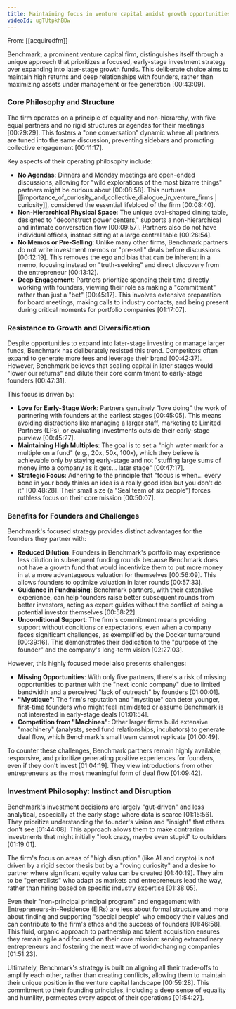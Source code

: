 ```yaml
---
title: Maintaining focus in venture capital amidst growth opportunities
videoId: ugTUtpkhBDw
---
```


From: [[acquiredfm]] <br/> 

Benchmark, a prominent venture capital firm, distinguishes itself through a unique approach that prioritizes a focused, early-stage investment strategy over expanding into later-stage growth funds. This deliberate choice aims to maintain high returns and deep relationships with founders, rather than maximizing assets under management or fee generation <a class="yt-timestamp" data-t="00:43:09">[00:43:09]</a>.

### Core Philosophy and Structure

The firm operates on a principle of equality and non-hierarchy, with five equal partners and no rigid structures or agendas for their meetings <a class="yt-timestamp" data-t="00:29:29">[00:29:29]</a>. This fosters a "one conversation" dynamic where all partners are tuned into the same discussion, preventing sidebars and promoting collective engagement <a class="yt-timestamp" data-t="00:11:17">[00:11:17]</a>.

Key aspects of their operating philosophy include:
*   **No Agendas**: Dinners and Monday meetings are open-ended discussions, allowing for "wild explorations of the most bizarre things" partners might be curious about <a class="yt-timestamp" data-t="00:08:58">[00:08:58]</a>. This nurtures [[importance_of_curiosity_and_collective_dialogue_in_venture_firms | curiosity]], considered the essential lifeblood of the firm <a class="yt-timestamp" data-t="00:08:40">[00:08:40]</a>.
*   **Non-Hierarchical Physical Space**: The unique oval-shaped dining table, designed to "deconstruct power centers," supports a non-hierarchical and intimate conversation flow <a class="yt-timestamp" data-t="00:09:57">[00:09:57]</a>. Partners also do not have individual offices, instead sitting at a large central table <a class="yt-timestamp" data-t="00:26:54">[00:26:54]</a>.
*   **No Memos or Pre-Selling**: Unlike many other firms, Benchmark partners do not write investment memos or "pre-sell" deals before discussions <a class="yt-timestamp" data-t="00:12:19">[00:12:19]</a>. This removes the ego and bias that can be inherent in a memo, focusing instead on "truth-seeking" and direct discovery from the entrepreneur <a class="yt-timestamp" data-t="00:13:12">[00:13:12]</a>.
*   **Deep Engagement**: Partners prioritize spending their time directly working with founders, viewing their role as making a "commitment" rather than just a "bet" <a class="yt-timestamp" data-t="00:45:17">[00:45:17]</a>. This involves extensive preparation for board meetings, making calls to industry contacts, and being present during critical moments for portfolio companies <a class="yt-timestamp" data-t="01:17:07">[01:17:07]</a>.

### Resistance to Growth and Diversification

Despite opportunities to expand into later-stage investing or manage larger funds, Benchmark has deliberately resisted this trend. Competitors often expand to generate more fees and leverage their brand <a class="yt-timestamp" data-t="00:42:37">[00:42:37]</a>. However, Benchmark believes that scaling capital in later stages would "lower our returns" and dilute their core commitment to early-stage founders <a class="yt-timestamp" data-t="00:47:31">[00:47:31]</a>.

This focus is driven by:
*   **Love for Early-Stage Work**: Partners genuinely "love doing" the work of partnering with founders at the earliest stages <a class="yt-timestamp" data-t="00:45:05">[00:45:05]</a>. This means avoiding distractions like managing a larger staff, marketing to Limited Partners (LPs), or evaluating investments outside their early-stage purview <a class="yt-timestamp" data-t="00:45:27">[00:45:27]</a>.
*   **Maintaining High Multiples**: The goal is to set a "high water mark for a multiple on a fund" (e.g., 20x, 50x, 100x), which they believe is achievable only by staying early-stage and not "stuffing large sums of money into a company as it gets... later stage" <a class="yt-timestamp" data-t="00:47:17">[00:47:17]</a>.
*   **Strategic Focus**: Adhering to the principle that "focus is when... every bone in your body thinks an idea is a really good idea but you don't do it" <a class="yt-timestamp" data-t="00:48:28">[00:48:28]</a>. Their small size (a "Seal team of six people") forces ruthless focus on their core mission <a class="yt-timestamp" data-t="00:50:07">[00:50:07]</a>.

### Benefits for Founders and Challenges

Benchmark's focused strategy provides distinct advantages for the founders they partner with:
*   **Reduced Dilution**: Founders in Benchmark's portfolio may experience less dilution in subsequent funding rounds because Benchmark does not have a growth fund that would incentivize them to put more money in at a more advantageous valuation for themselves <a class="yt-timestamp" data-t="00:56:09">[00:56:09]</a>. This allows founders to optimize valuation in later rounds <a class="yt-timestamp" data-t="00:57:33">[00:57:33]</a>.
*   **Guidance in Fundraising**: Benchmark partners, with their extensive experience, can help founders raise better subsequent rounds from better investors, acting as expert guides without the conflict of being a potential investor themselves <a class="yt-timestamp" data-t="00:58:22">[00:58:22]</a>.
*   **Unconditional Support**: The firm's commitment means providing support without conditions or expectations, even when a company faces significant challenges, as exemplified by the Docker turnaround <a class="yt-timestamp" data-t="00:39:16">[00:39:16]</a>. This demonstrates their dedication to the "purpose of the founder" and the company's long-term vision <a class="yt-timestamp" data-t="02:27:03">[02:27:03]</a>.

However, this highly focused model also presents challenges:
*   **Missing Opportunities**: With only five partners, there's a risk of missing opportunities to partner with the "next iconic company" due to limited bandwidth and a perceived "lack of outreach" by founders <a class="yt-timestamp" data-t="01:00:01">[01:00:01]</a>.
*   **"Mystique"**: The firm's reputation and "mystique" can deter younger, first-time founders who might feel intimidated or assume Benchmark is not interested in early-stage deals <a class="yt-timestamp" data-t="01:01:54">[01:01:54]</a>.
*   **Competition from "Machines"**: Other larger firms build extensive "machinery" (analysts, seed fund relationships, incubators) to generate deal flow, which Benchmark's small team cannot replicate <a class="yt-timestamp" data-t="01:00:49">[01:00:49]</a>.

To counter these challenges, Benchmark partners remain highly available, responsive, and prioritize generating positive experiences for founders, even if they don't invest <a class="yt-timestamp" data-t="01:04:19">[01:04:19]</a>. They view introductions from other entrepreneurs as the most meaningful form of deal flow <a class="yt-timestamp" data-t="01:09:42">[01:09:42]</a>.

### Investment Philosophy: Instinct and Disruption

Benchmark's investment decisions are largely "gut-driven" and less analytical, especially at the early stage where data is scarce <a class="yt-timestamp" data-t="01:15:56">[01:15:56]</a>. They prioritize understanding the founder's vision and "insight" that others don't see <a class="yt-timestamp" data-t="01:44:08">[01:44:08]</a>. This approach allows them to make contrarian investments that might initially "look crazy, maybe even stupid" to outsiders <a class="yt-timestamp" data-t="01:19:01">[01:19:01]</a>.

The firm's focus on areas of "high disruption" (like AI and crypto) is not driven by a rigid sector thesis but by a "roving curiosity" and a desire to partner where significant equity value can be created <a class="yt-timestamp" data-t="01:40:19">[01:40:19]</a>. They aim to be "generalists" who adapt as markets and entrepreneurs lead the way, rather than hiring based on specific industry expertise <a class="yt-timestamp" data-t="01:38:05">[01:38:05]</a>.

Even their "non-principal principal program" and engagement with Entrepreneurs-in-Residence (EIRs) are less about formal structure and more about finding and supporting "special people" who embody their values and can contribute to the firm's ethos and the success of founders <a class="yt-timestamp" data-t="01:46:58">[01:46:58]</a>. This fluid, organic approach to partnership and talent acquisition ensures they remain agile and focused on their core mission: serving extraordinary entrepreneurs and fostering the next wave of world-changing companies <a class="yt-timestamp" data-t="01:51:23">[01:51:23]</a>.

Ultimately, Benchmark's strategy is built on aligning all their trade-offs to amplify each other, rather than creating conflicts, allowing them to maintain their unique position in the venture capital landscape <a class="yt-timestamp" data-t="00:59:28">[00:59:28]</a>. This commitment to their founding principles, including a deep sense of equality and humility, permeates every aspect of their operations <a class="yt-timestamp" data-t="01:54:27">[01:54:27]</a>.